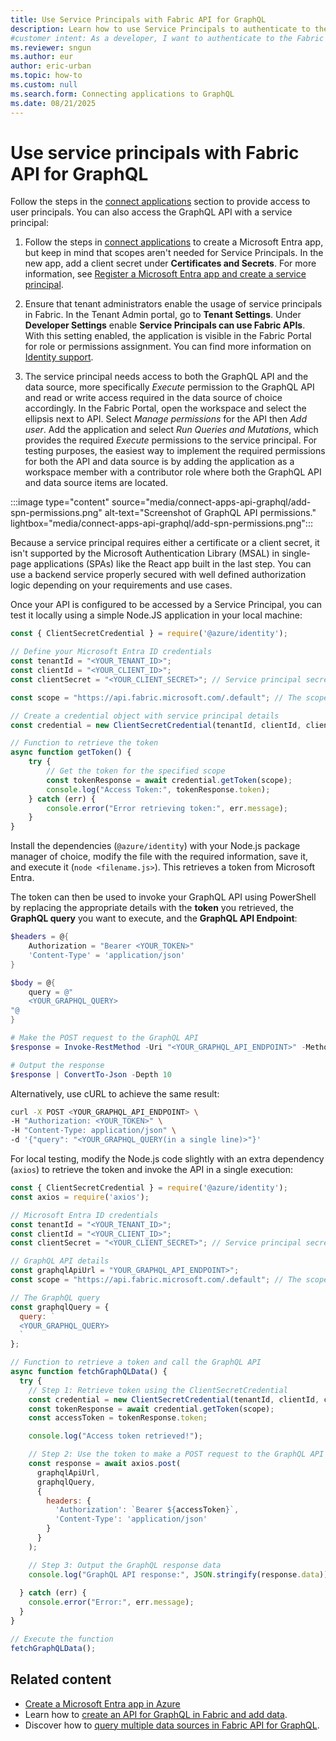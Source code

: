 ```yaml
---
title: Use Service Principals with Fabric API for GraphQL
description: Learn how to use Service Principals to authenticate to the API for GraphQL.
#customer intent: As a developer, I want to authenticate to the Fabric API for GraphQL using a service principal so that I can securely access and manage data programmatically.
ms.reviewer: sngun
ms.author: eur
author: eric-urban
ms.topic: how-to
ms.custom: null
ms.search.form: Connecting applications to GraphQL
ms.date: 08/21/2025
---
```


# Use service principals with Fabric API for GraphQL

Follow the steps in the [connect applications](connect-apps-api-graphql.md) section to provide access to user principals. You can also access the GraphQL API with a service principal:

1. Follow the steps in [connect applications](connect-apps-api-graphql.md) to create a Microsoft Entra app, but keep in mind that scopes aren't needed for Service Principals. In the new app, add a client secret under **Certificates and Secrets**. For more information, see [Register a Microsoft Entra app and create a service principal](/entra/identity-platform/howto-create-service-principal-portal).

1. Ensure that tenant administrators enable the usage of service principals in Fabric. In the Tenant Admin portal, go to **Tenant Settings**. Under **Developer Settings** enable **Service Principals can use Fabric APIs**. With this setting enabled, the application is visible in the Fabric Portal for role or permissions assignment. You can find more information on [Identity support](/rest/api/fabric/articles/identity-support#service-principal-tenant-setting).

1. The service principal needs access to both the GraphQL API and the data source, more specifically *Execute* permission to the GraphQL API and read or write access required in the data source of choice accordingly. In the Fabric Portal, open the workspace and select the ellipsis next to API. Select *Manage permissions* for the API then *Add user*. Add the application and select *Run Queries and Mutations*, which provides the required *Execute* permissions to the service principal.  For testing purposes, the easiest way to implement the required permissions for both the API and data source is by adding the application as a workspace member with a contributor role where both the GraphQL API and data source items are located.

:::image type="content" source="media/connect-apps-api-graphql/add-spn-permissions.png" alt-text="Screenshot of GraphQL API permissions." lightbox="media/connect-apps-api-graphql/add-spn-permissions.png":::

Because a service principal requires either a certificate or a client secret, it isn't supported by the Microsoft Authentication Library (MSAL) in single-page applications (SPAs) like the React app built in the last step. You can use a backend service properly secured with well defined authorization logic depending on your requirements and use cases.

Once your API is configured to be accessed by a Service Principal, you can test it locally using a simple Node.JS application in your local machine:

```javascript
const { ClientSecretCredential } = require('@azure/identity');

// Define your Microsoft Entra ID credentials
const tenantId = "<YOUR_TENANT_ID>";
const clientId = "<YOUR_CLIENT_ID>";
const clientSecret = "<YOUR_CLIENT_SECRET>"; // Service principal secret value

const scope = "https://api.fabric.microsoft.com/.default"; // The scope of the token to access Fabric

// Create a credential object with service principal details
const credential = new ClientSecretCredential(tenantId, clientId, clientSecret);

// Function to retrieve the token
async function getToken() {
    try {
        // Get the token for the specified scope
        const tokenResponse = await credential.getToken(scope);
        console.log("Access Token:", tokenResponse.token);
    } catch (err) {
        console.error("Error retrieving token:", err.message);
    }
}
```

Install the dependencies (`@azure/identity`) with your Node.js package manager of choice, modify the file with the required information, save it, and execute it (`node <filename.js>`). This retrieves a token from Microsoft Entra.

The token can then be used to invoke your GraphQL API using PowerShell by replacing the appropriate details with the **token** you retrieved, the **GraphQL query** you want to execute, and the **GraphQL API Endpoint**:

```powershell
$headers = @{
    Authorization = "Bearer <YOUR_TOKEN>"
    'Content-Type' = 'application/json'
}

$body = @{
    query = @"
    <YOUR_GRAPHQL_QUERY>
"@
}

# Make the POST request to the GraphQL API
$response = Invoke-RestMethod -Uri "<YOUR_GRAPHQL_API_ENDPOINT>" -Method POST -Headers $headers -Body ($body | ConvertTo-Json)

# Output the response
$response | ConvertTo-Json -Depth 10 

```

Alternatively, use cURL to achieve the same result:

```bash
curl -X POST <YOUR_GRAPHQL_API_ENDPOINT> \
-H "Authorization: <YOUR_TOKEN>" \
-H "Content-Type: application/json" \
-d '{"query": "<YOUR_GRAPHQL_QUERY(in a single line)>"}'
```

For local testing, modify the Node.js code slightly with an extra dependency (`axios`) to retrieve the token and invoke the API in a single execution:

```javascript
const { ClientSecretCredential } = require('@azure/identity');
const axios = require('axios');

// Microsoft Entra ID credentials
const tenantId = "<YOUR_TENANT_ID>";
const clientId = "<YOUR_CLIENT_ID>";
const clientSecret = "<YOUR_CLIENT_SECRET>"; // Service principal secret value

// GraphQL API details
const graphqlApiUrl = "YOUR_GRAPHQL_API_ENDPOINT>";
const scope = "https://api.fabric.microsoft.com/.default"; // The scope to request the token for

// The GraphQL query
const graphqlQuery = {
  query: `
  <YOUR_GRAPHQL_QUERY>
  `
};

// Function to retrieve a token and call the GraphQL API
async function fetchGraphQLData() {
  try {
    // Step 1: Retrieve token using the ClientSecretCredential
    const credential = new ClientSecretCredential(tenantId, clientId, clientSecret);
    const tokenResponse = await credential.getToken(scope);
    const accessToken = tokenResponse.token;

    console.log("Access token retrieved!");

    // Step 2: Use the token to make a POST request to the GraphQL API
    const response = await axios.post(
      graphqlApiUrl,
      graphqlQuery,
      {
        headers: {
          'Authorization': `Bearer ${accessToken}`,
          'Content-Type': 'application/json'
        }
      }
    );

    // Step 3: Output the GraphQL response data
    console.log("GraphQL API response:", JSON.stringify(response.data));
    
  } catch (err) {
    console.error("Error:", err.message);
  }
}

// Execute the function
fetchGraphQLData();
```

## Related content

- [Create a Microsoft Entra app in Azure](/rest/api/fabric/articles/get-started/create-entra-app)
- Learn how to [create an API for GraphQL in Fabric and add data](get-started-api-graphql.md).
- Discover how to [query multiple data sources in Fabric API for GraphQL](multiple-data-sources-graphql.md).
